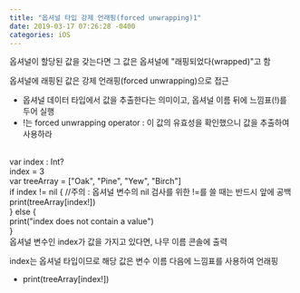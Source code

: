 ```yaml
---
title: "옵셔널 타입 강제 언래핑(forced unwrapping)1"
date: 2019-03-17 07:26:28 -0400
categories: iOS
---
```

옵셔널이 할당된 값을 갖는다면 그 값은 옵셔널에 "래핑되었다(wrapped)"고 함

옵셔널에 래핑된 값은 강제 언래핑(forced unwrapping)으로 접근
- 옵셔널 데이터 타입에서 값을 추출한다는 의미이고, 옵셔널 이름 뒤에 느낌표(!)를 두어 실행
- !는 forced unwrapping operator : 이 값의 유효성을 확인했으니 값을 추출하여 사용하라
<br>
var index : Int?
<br>
index = 3
<br>
var treeArray = ["Oak", "Pine", "Yew", "Birch"]
<br>
if index != nil { //주의 : 옵셔널 변수의 nil 검사를 위한 !=를 쓸 때는 반드시 앞에 공백
<br>
print(treeArray[index!])
<br>
} else {
<br>
print("index does not contain a value")
<br>
}
<br>
옵셔널 변수인 index가 값을 가지고 있다면, 나무 이름 콘솔에 출력

index는 옵셔널 타입이므로 해당 값은 변수 이름 다음에 느낌표를 사용하여 언래핑
- print(treeArray[index!])
